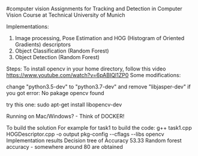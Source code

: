 #computer vision
Assignments for Tracking and Detection in Computer Vision Course at Technical University of Munich

Implementations:
1. Image processing, Pose Estimation and HOG (Histogram of Oriented Gradients) descriptors
2. Object Classification (Random Forest)
3. Object Detection (Random Forest)

Steps:
To install opencv in your home directory, follow this video https://www.youtube.com/watch?v=6pABIQl1ZP0
Some modifications:

change "python3.5-dev" to "python3.7-dev" and remove "libjasper-dev"
if you got error: No pakage opencv found

try this one:
sudo apt-get install libopencv-dev

Running on Mac/Windows? - Think of DOCKER!

To build the solution
For example for task1
to build the code:  g++ task1.cpp HOGDescriptor.cpp  -o output pkg-config --cflags --libs opencv
Implementation results
Decision tree of Accuracy 53.33
Random forest accuracy - somewhere around 80 are obtained
